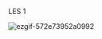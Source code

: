 LES 1


![ezgif-572e73952a0992](https://github.com/user-attachments/assets/154b3f66-9173-44f4-91d3-b8110cd3d8e8)
